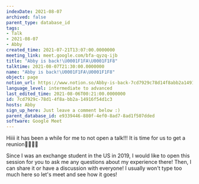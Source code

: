 ```yaml
---
indexDate: 2021-08-07
archived: false
parent_type: database_id
tags:
- Talk
- 2021-08-07
- Abby
created_time: 2021-07-21T13:07:00.0000000
meeting_link: meet.google.com/bfa-qyzq-ijb
title: "Abby is back!\U0001F1FA\U0001F1F8"
talktime: 2021-08-07T21:30:00.0000000
name: "Abby is back!\U0001F1FA\U0001F1F8"
object: page
notion_url: https://www.notion.so/Abby-is-back-7cd7929c78d14f8abb2a14916f54d1c3
language_level: intermediate to advanced
last_edited_time: 2021-08-06T00:21:00.0000000
id: 7cd7929c-78d1-4f8a-bb2a-14916f54d1c3
hosts: Abby
sign_up_here: Just leave a comment below :)
parent_database_id: e9339446-880f-4ef0-8ad7-8ad1f507dded
software: Google Meet
---
```


Hiiii it has been a while for me to not open a talk!!!
It is time for us to get a reunion🥰🥰👌🏻

Since I was an exchange student in the US in 2019, I would like to open this session for you to ask me any questions about my experience there! Then, I can share it or have a discussion with everyone! I usually won't type too much here so let's meet and see how it goes!







